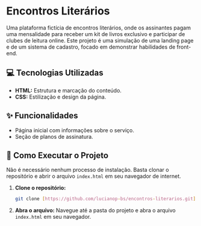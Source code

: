 # Encontros Literários

Uma plataforma fictícia de encontros literários, onde os assinantes pagam uma mensalidade para receber um kit de livros exclusivo e participar de clubes de leitura online. Este projeto é uma simulação de uma landing page e de um sistema de cadastro, focado em demonstrar habilidades de front-end.

## 💻 Tecnologias Utilizadas

* **HTML:** Estrutura e marcação do conteúdo.
* **CSS:** Estilização e design da página.

## ✨ Funcionalidades

* Página inicial com informações sobre o serviço.
* Seção de planos de assinatura.

## 🚀 Como Executar o Projeto

Não é necessário nenhum processo de instalação. Basta clonar o repositório e abrir o arquivo `index.html` em seu navegador de internet.

1.  **Clone o repositório:**
    ```bash
    git clone [https://github.com/lucianop-bs/encontros-literarios.git](https://github.com/lucianop-bs/encontros-literarios.git)
    ```

2.  **Abra o arquivo:**
    Navegue até a pasta do projeto e abra o arquivo `index.html` em seu navegador.
